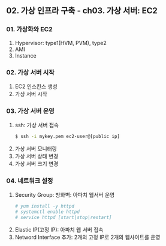 ## 02. 가상 인프라 구축 - ch03. 가상 서버: EC2

### 01. 가상화와 EC2
1.  Hypervisor: type1(HVM, PVM), type2
2.  AMI
3.  Instance

### 02. 가상 서버 시작
1.  EC2 인스칸스 생성
2.  가상 서버 시작

### 03. 가상 서버 운영
1.  ssh: 가상 서버 접속
    ```bash
    $ ssh -i mykey.pem ec2-user@[public ip]
    ```
2.  가상 서버 모니터링
3.  가상 서버 상태 변경
4.  가상 서버 크기 변경


### 04. 네트워크 설정
1.  Security Group: 방화벽: 아파치 웹서버 운영
    ```bash
    # yum install -y httpd
    # systemctl enable httpd
    # service httpd [start|stop|restart] 
    ```
2. Elastic IP(고정 IP): 아파치 웹 서버 접속 
3. Netword Interface 추가: 2개의 고정 IP로 2개의 웹사이트를 운영



